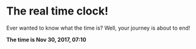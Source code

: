 # The real time clock!

Ever wanted to know what the time is? Well, your journey is about to end!

**The time is Nov 30, 2017, 07:10**